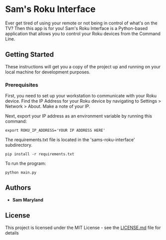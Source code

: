# Sam's Roku Interface

Ever get tired of using your remote or not being in control of what's on the TV? Then this app is for you! Sam's Roku Interface is a Python-based application that allows you to control your Roku devices from the Command Line.

## Getting Started

These instructions will get you a copy of the project up and running on your local machine for development purposes. 

### Prerequisites

First, you need to set up your workstation to communicate with your Roku device. Find the IP Address for your Roku device by navigating to Settings > Network > About. Make a note of your IP.

Next, export your IP address as an environment variable by running this command:

```
export ROKU_IP_ADDRESS='YOUR IP ADDRESS HERE'
```

The requirements.txt file is located in the 'sams-roku-interface' subdirectory.

```
pip install -r requirements.txt
```

To run the program:

```
python main.py
```

## Authors

* **Sam Maryland** 

## License

This project is licensed under the MIT License - see the [LICENSE.md](LICENSE.md) file for details

